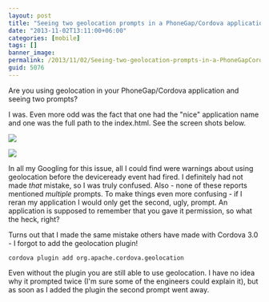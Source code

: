 ```yaml
---
layout: post
title: "Seeing two geolocation prompts in a PhoneGap/Cordova application?"
date: "2013-11-02T13:11:00+06:00"
categories: [mobile]
tags: []
banner_image: 
permalink: /2013/11/02/Seeing-two-geolocation-prompts-in-a-PhoneGapCordova-application
guid: 5076
---
```


<p>
Are you using geolocation in your PhoneGap/Cordova application and seeing two prompts?
</p>
<!--more-->
<p>
I was. Even more odd was the fact that one had the "nice" application name and one was the full path to the index.html. See the screen shots below.
</p>

<p>
<img src="https://static.raymondcamden.com/images/good.png" />
</p>

<p>
<img src="https://static.raymondcamden.com/images/bad.png" />
</p>

<p>
In all my Googling for this issue, all I could find were warnings about using geolocation before the deviceready event had fired. I definitely had not made <i>that</i> mistake, so I was truly confused. Also - none of these reports mentioned <i>multiple</i> prompts. To make things even more confusing - if I reran my application I would only get the second, ugly, prompt. An application is supposed to remember that you gave it permission, so what the heck, right?
</p>

<p>
Turns out that I made the same mistake others have made with Cordova 3.0 - I forgot to add the geolocation plugin!
</p>

<pre><code class="language-markup">cordova plugin add org.apache.cordova.geolocation</code></pre>

Even without the plugin you are still able to use geolocation. I have no idea why it prompted twice (I'm sure some of the engineers could explain it), but as soon as I added the plugin the second prompt went away.